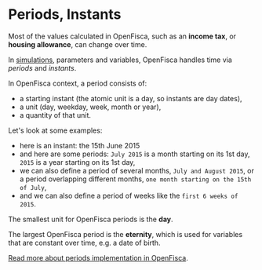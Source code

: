 # Periods, Instants

Most of the values calculated in OpenFisca, such as an **income tax**, or **housing allowance**, can change over time.

In [simulations](simulation.md), parameters and variables, OpenFisca handles time via _periods_ and _instants_.

In OpenFisca context, a period consists of:

- a starting instant (the atomic unit is a day, so instants are day dates),
- a unit (day, weekday, week, month or year),
- a quantity of that unit.

Let's look at some examples:

- here is an instant: the 15th June 2015
- and here are some periods: `July 2015` is a month starting on its 1st day, `2015` is a year starting on its 1st day,
- we can also define a period of several months, `July and August 2015`, or a period overlapping different months, `one month starting on the 15th of July`,
- and we can also define a period of weeks like the `first 6 weeks of 2015`.

The smallest unit for OpenFisca periods is the **day**.

The largest OpenFisca period is the **eternity**, which is used for variables that are constant over time, e.g. a date of birth.

[Read more about periods implementation in OpenFisca](../coding-the-legislation/35_periods.md).
